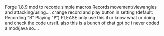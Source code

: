 Forge 1.8.9 mod to recorde simple macros
Records movement/viewangles and attacking/using.... change record and play button in setting (default: Recording "B" Playing "P")
PLEASE only use this if ur know what ur doing and check the code urself.
also this is a bunch of chat gpt bc i never coded a mod/java so....
